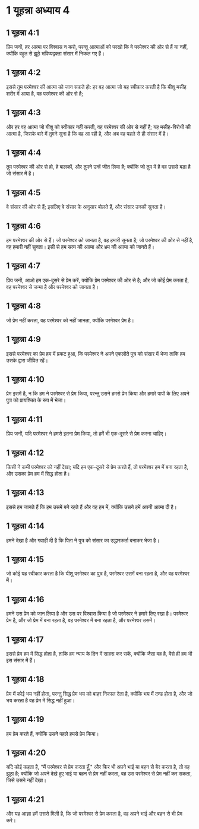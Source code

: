 # 1 यूहन्ना अध्याय 4

## 1 यूहन्ना 4:1

प्रिय जनों, हर आत्मा पर विश्वास न करो, परन्तु आत्माओं को परखो कि वे परमेश्वर की ओर से हैं या नहीं, क्योंकि बहुत से झूठे भविष्यद्वक्ता संसार में निकल गए हैं।

## 1 यूहन्ना 4:2

इससे तुम परमेश्वर की आत्मा को जान सकते हो: हर वह आत्मा जो यह स्वीकार करती है कि यीशु मसीह शरीर में आया है, वह परमेश्वर की ओर से है;

## 1 यूहन्ना 4:3

और हर वह आत्मा जो यीशु को स्वीकार नहीं करती, वह परमेश्वर की ओर से नहीं है; यह मसीह-विरोधी की आत्मा है, जिसके बारे में तुमने सुना है कि वह आ रही है, और अब वह पहले से ही संसार में है।

## 1 यूहन्ना 4:4

तुम परमेश्वर की ओर से हो, हे बालकों, और तुमने उन्हें जीत लिया है; क्योंकि जो तुम में है वह उससे बड़ा है जो संसार में है।

## 1 यूहन्ना 4:5

वे संसार की ओर से हैं; इसलिए वे संसार के अनुसार बोलते हैं, और संसार उनकी सुनता है।

## 1 यूहन्ना 4:6

हम परमेश्वर की ओर से हैं। जो परमेश्वर को जानता है, वह हमारी सुनता है; जो परमेश्वर की ओर से नहीं है, वह हमारी नहीं सुनता। इसी से हम सत्य की आत्मा और भ्रम की आत्मा को जानते हैं।

## 1 यूहन्ना 4:7

प्रिय जनों, आओ हम एक-दूसरे से प्रेम करें, क्योंकि प्रेम परमेश्वर की ओर से है; और जो कोई प्रेम करता है, वह परमेश्वर से जन्मा है और परमेश्वर को जानता है।

## 1 यूहन्ना 4:8

जो प्रेम नहीं करता, वह परमेश्वर को नहीं जानता, क्योंकि परमेश्वर प्रेम है।

## 1 यूहन्ना 4:9

इससे परमेश्वर का प्रेम हम में प्रकट हुआ, कि परमेश्वर ने अपने एकलौते पुत्र को संसार में भेजा ताकि हम उसके द्वारा जीवित रहें।

## 1 यूहन्ना 4:10

प्रेम इसमें है, न कि हम ने परमेश्वर से प्रेम किया, परन्तु उसने हमसे प्रेम किया और हमारे पापों के लिए अपने पुत्र को प्रायश्चित के रूप में भेजा।

## 1 यूहन्ना 4:11

प्रिय जनों, यदि परमेश्वर ने हमसे इतना प्रेम किया, तो हमें भी एक-दूसरे से प्रेम करना चाहिए।

## 1 यूहन्ना 4:12

किसी ने कभी परमेश्वर को नहीं देखा; यदि हम एक-दूसरे से प्रेम करते हैं, तो परमेश्वर हम में बना रहता है, और उसका प्रेम हम में सिद्ध होता है।

## 1 यूहन्ना 4:13

इससे हम जानते हैं कि हम उसमें बने रहते हैं और वह हम में, क्योंकि उसने हमें अपनी आत्मा दी है।

## 1 यूहन्ना 4:14

हमने देखा है और गवाही दी है कि पिता ने पुत्र को संसार का उद्धारकर्ता बनाकर भेजा है।

## 1 यूहन्ना 4:15

जो कोई यह स्वीकार करता है कि यीशु परमेश्वर का पुत्र है, परमेश्वर उसमें बना रहता है, और वह परमेश्वर में।

## 1 यूहन्ना 4:16

हमने उस प्रेम को जान लिया है और उस पर विश्वास किया है जो परमेश्वर ने हमारे लिए रखा है। परमेश्वर प्रेम है, और जो प्रेम में बना रहता है, वह परमेश्वर में बना रहता है, और परमेश्वर उसमें।

## 1 यूहन्ना 4:17

इससे प्रेम हम में सिद्ध होता है, ताकि हम न्याय के दिन में साहस कर सकें, क्योंकि जैसा वह है, वैसे ही हम भी इस संसार में हैं।

## 1 यूहन्ना 4:18

प्रेम में कोई भय नहीं होता, परन्तु सिद्ध प्रेम भय को बाहर निकाल देता है, क्योंकि भय में दण्ड होता है, और जो भय करता है वह प्रेम में सिद्ध नहीं हुआ।

## 1 यूहन्ना 4:19

हम प्रेम करते हैं, क्योंकि उसने पहले हमसे प्रेम किया।

## 1 यूहन्ना 4:20

यदि कोई कहता है, "मैं परमेश्वर से प्रेम करता हूँ," और फिर भी अपने भाई या बहन से बैर करता है, तो वह झूठा है; क्योंकि जो अपने देखे हुए भाई या बहन से प्रेम नहीं करता, वह उस परमेश्वर से प्रेम नहीं कर सकता, जिसे उसने नहीं देखा।

## 1 यूहन्ना 4:21

और यह आज्ञा हमें उससे मिली है, कि जो परमेश्वर से प्रेम करता है, वह अपने भाई और बहन से भी प्रेम करे।
